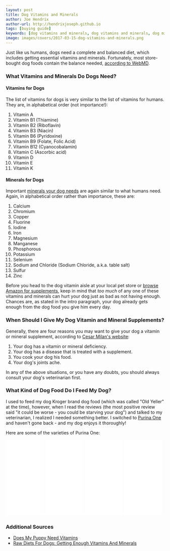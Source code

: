```yaml
---
layout: post
title: Dog Vitamins and Minerals
author: Joe Hendrix
author-url: http://hendrixjoseph.github.io
tags: [buying guide]
keywords: [dog vitamins and minerals, dog vitamins and minerals, dog minerals, what vitamins and minerals do dogs need, what vitamins do dogs need, what minerals do dogs need, vitamins for dogs, minerals for dogs, vitamins and minerals for dogs]
image: images/covers/2017-03-15-dog-vitamins-and-minerals.png
---
```


Just like us humans, dogs need a complete and balanced diet, which includes getting essential vitamins and minerals. Fortunately, most store-bought dog foods contain the balance needed, [according to WebMD](http://pets.webmd.com/dogs/guide/dog-vitamins-and-supplements).

### What Vitamins and Minerals Do Dogs Need?

#### Vitamins for Dogs

The list of vitamins for dogs is very similar to the list of vitamins for humans. They are, in alphabetical order (not importance!):

1. Vitamin A
2. Vitamin B1 (Thiamine)
3. Vitamin B2 (Riboflavin)
4. Vitamin B3 (Niacin)
5. Vitamin B6 (Pyridoxine)
6. Vitamin B9 (Folate, Folic Acid)
7. Vitamin B12 (Cyanocobalamin)
8. Vitamin C (Ascorbic acid)
9. Vitamin D
10. Vitamin E
11. Vitamin K

#### Minerals for Dogs

Important [minerals your dog needs](http://www.petmd.com/dog/nutrition/evr_dg_mineral-the_right_sources) are again similar to what humans need. Again, in alphabetical order rather than importance, these are:

1. Calcium
2. Chromium
3. Copper
4. Fluorine
5. Iodine
6. Iron
7. Magnesium
8. Manganese
9. Phosphorous
10. Potassium
11. Selenium
12. Sodium and Chloride (Sodium Chloride, a.k.a. table salt)
13. Sulfur
14. Zinc

Before you head to the dog vitamin aisle at your local pet store or [browse Amazon for supplements](http://amzn.to/2m1r6Ld), keep in mind that *too much* of any one of these vitamins and minerals can hurt your dog just as bad as not having enough. Chances are, as stated in the intro paragraph, your dog already gets enough from the dog food you give him every day.

### When Should I Give My Dog Vitamin and Mineral Supplements?

Generally, there are four reasons you may want to give your dog a vitamin or mineral supplement, according to [Cesar Milan's website](https://www.cesarsway.com/dog-care/nutrition/dog-vitamins-and-supplements):

1. Your dog has a vitamin or mineral deficiency.
2. Your dog has a disease that is treated with a supplement.
3. You cook your dog his food.
4. Your dog's joints ache.

In any of the above situations, or you have any doubts, you should always consult your dog's veterinarian first.

### What Kind of Dog Food Do I Feed My Dog?

I used to feed my dog Kroger brand dog food (which was called "Old Yeller" at the time), however, when I read the reviews (the most positive review said "it could be worse - you could be starving your dog") and talked to my veterinarian, I realized I needed something better. I switched to [Purina One](http://amzn.to/2nbdfSf) and haven't gone back - and my dog enjoys it thoroughly!

Here are some of the varieties of Purina One:

<iframe style="width:24%;height:240px;" marginwidth="0" marginheight="0" scrolling="no" frameborder="0" src="//ws-na.amazon-adsystem.com/widgets/q?ServiceVersion=20070822&OneJS=1&Operation=GetAdHtml&MarketPlace=US&source=ss&ref=as_ss_li_til&ad_type=product_link&tracking_id=puppysnuggles-20&marketplace=amazon&region=US&placement=B009IOCCD2&asins=B009IOCCD2&linkId=cb85b1cf672254e207117a9e90d26023&show_border=true&link_opens_in_new_window=true"></iframe>
<iframe style="width:24%;height:240px;" marginwidth="0" marginheight="0" scrolling="no" frameborder="0" src="//ws-na.amazon-adsystem.com/widgets/q?ServiceVersion=20070822&OneJS=1&Operation=GetAdHtml&MarketPlace=US&source=ss&ref=as_ss_li_til&ad_type=product_link&tracking_id=puppysnuggles-20&marketplace=amazon&region=US&placement=B008MKI7KU&asins=B008MKI7KU&linkId=c53bda738184bc9421a9fafd29a8f39c&show_border=true&link_opens_in_new_window=true"></iframe>
<iframe style="width:24%;height:240px;" marginwidth="0" marginheight="0" scrolling="no" frameborder="0" src="//ws-na.amazon-adsystem.com/widgets/q?ServiceVersion=20070822&OneJS=1&Operation=GetAdHtml&MarketPlace=US&source=ss&ref=as_ss_li_til&ad_type=product_link&tracking_id=puppysnuggles-20&marketplace=amazon&region=US&placement=B008K2YJFW&asins=B008K2YJFW&linkId=88c73873f4134769885512d791190d87&show_border=true&link_opens_in_new_window=true"></iframe>
<iframe style="width:24%;height:240px;" marginwidth="0" marginheight="0" scrolling="no" frameborder="0" src="//ws-na.amazon-adsystem.com/widgets/q?ServiceVersion=20070822&OneJS=1&Operation=GetAdHtml&MarketPlace=US&source=ss&ref=as_ss_li_til&ad_type=product_link&tracking_id=puppysnuggles-20&marketplace=amazon&region=US&placement=B0094RVTFA&asins=B0094RVTFA&linkId=dbe9582b20d6010bbdc519f9f35b46af&show_border=true&link_opens_in_new_window=true"></iframe>

### Additional Sources

* [Does My Puppy Need Vitamins](https://www.banfield.com/pet-healthcare/additional-resources/ask-a-vet/does-my-puppy-need-vitamins)
* [Raw Diets For Dogs: Getting Enough Vitamins And Minerals](http://www.dogsnaturallymagazine.com/raw-diets-for-dogs-getting-enough-vitamins-and-minerals/)
